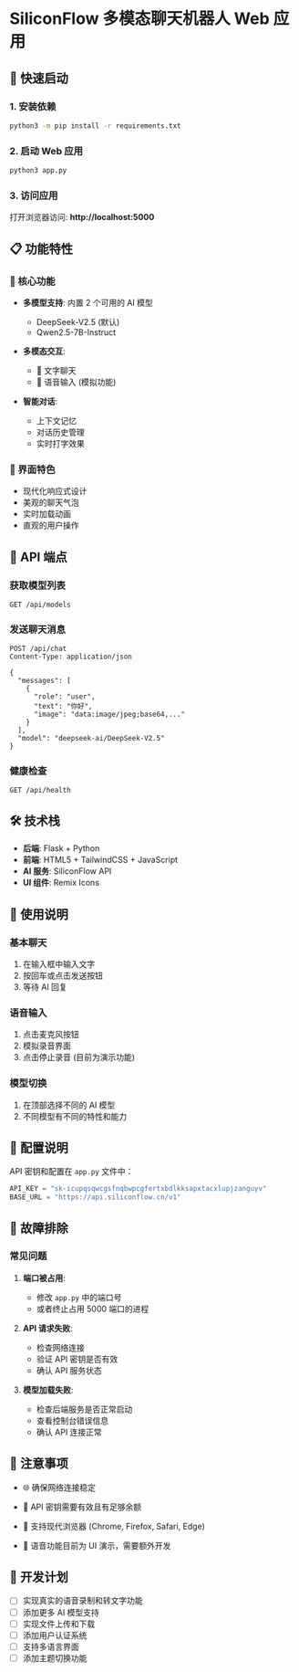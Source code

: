 # SiliconFlow 多模态聊天机器人 Web 应用

## 🚀 快速启动

### 1. 安装依赖

```bash
python3 -m pip install -r requirements.txt
```

### 2. 启动 Web 应用

```bash
python3 app.py
```

### 3. 访问应用

打开浏览器访问: **http://localhost:5000**

## 📋 功能特性

### 🎯 核心功能

- **多模型支持**: 内置 2 个可用的 AI 模型

  - DeepSeek-V2.5 (默认)
  - Qwen2.5-7B-Instruct

- **多模态交互**:

  - 📝 文字聊天
  - 🎤 语音输入 (模拟功能)

- **智能对话**:
  - 上下文记忆
  - 对话历史管理
  - 实时打字效果

### 🎨 界面特色

- 现代化响应式设计
- 美观的聊天气泡
- 实时加载动画
- 直观的用户操作

## 🔧 API 端点

### 获取模型列表

```
GET /api/models
```

### 发送聊天消息

```
POST /api/chat
Content-Type: application/json

{
  "messages": [
    {
      "role": "user",
      "text": "你好",
      "image": "data:image/jpeg;base64,..."
    }
  ],
  "model": "deepseek-ai/DeepSeek-V2.5"
}
```

### 健康检查

```
GET /api/health
```

## 🛠️ 技术栈

- **后端**: Flask + Python
- **前端**: HTML5 + TailwindCSS + JavaScript
- **AI 服务**: SiliconFlow API
- **UI 组件**: Remix Icons

## 📖 使用说明

### 基本聊天

1. 在输入框中输入文字
2. 按回车或点击发送按钮
3. 等待 AI 回复

### 语音输入

1. 点击麦克风按钮
2. 模拟录音界面
3. 点击停止录音 (目前为演示功能)

### 模型切换

1. 在顶部选择不同的 AI 模型
2. 不同模型有不同的特性和能力

## 🔐 配置说明

API 密钥和配置在 `app.py` 文件中：

```python
API_KEY = "sk-icupqsqwcgsfnqbwpcgfertxbdlkksapxtacxlupjzanguyv"
BASE_URL = "https://api.siliconflow.cn/v1"
```

## 🐛 故障排除

### 常见问题

1. **端口被占用**:

   - 修改 `app.py` 中的端口号
   - 或者终止占用 5000 端口的进程

2. **API 请求失败**:

   - 检查网络连接
   - 验证 API 密钥是否有效
   - 确认 API 服务状态

3. **模型加载失败**:
   - 检查后端服务是否正常启动
   - 查看控制台错误信息
   - 确认 API 连接正常

## 🎯 注意事项

- 🌐 确保网络连接稳定
- 🔑 API 密钥需要有效且有足够余额
- 📱 支持现代浏览器 (Chrome, Firefox, Safari, Edge)

- 🎤 语音功能目前为 UI 演示，需要额外开发

## 🚧 开发计划

- [ ] 实现真实的语音录制和转文字功能
- [ ] 添加更多 AI 模型支持
- [ ] 实现文件上传和下载
- [ ] 添加用户认证系统
- [ ] 支持多语言界面
- [ ] 添加主题切换功能
